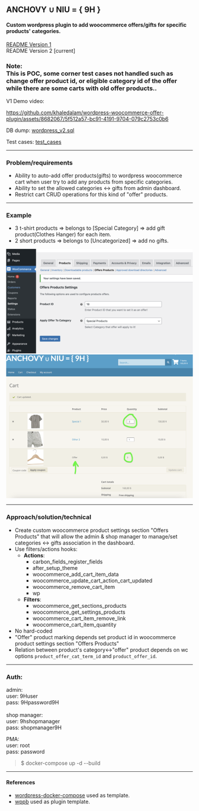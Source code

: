 ## ANCHOVY ∪ NIU = { 9H }

#### Custom wordpress plugin to add woocommerce offers/gifts for specific products' categories.

[README Version 1](README_v1.md)<br />
README Version 2 [current]

### Note:<br />This is POC, some corner test cases not handled such as change offer product id, or eligible category id of the offer while there are some carts with old offer products..


V1 Demo video:


https://github.com/khaledalam/wordpress-woocommerce-offer-plugin/assets/8682067/5f512a57-bc91-4191-9704-079c2753c0b6





DB dump: [wordpress_v2.sql](./wordpress_v2.sql)

Test cases: [test_cases](./test_cases)

---

### Problem/requirements
- Ability to auto-add offer products(gifts) to wordpress woocommerce cart when user try to add any products from specific categories.
- Ability to set the allowed categories <-> gifts from admin dashboard.
- Restrict cart CRUD operations for this kind of "offer" products.

---
### Example

- 3 t-shirt products => belongs to [Special Category] => add gift product(Clothes Hanger) for each item.
- 2 short products => belongs to [Uncategorized] => add no gifts.

<img src="./admin.png"/><br/>
<img src="./cart.png"/>

----------------------------------------------------------------
### Approach/solution/technical
- Create custom woocommerce product settings section "Offers Products" that will allow the admin & shop manager to manage/set categories <-> gifts association in the dashboard.
- Use filters/actions hooks:
  - <b>Actions</b>:
    - carbon_fields_register_fields
    - after_setup_theme
    - woocommerce_add_cart_item_data
    - woocommerce_update_cart_action_cart_updated
    - woocommerce_remove_cart_item
    - wp
  - <b>Filters</b>:
    - woocommerce_get_sections_products 
    - woocommerce_get_settings_products
    - woocommerce_cart_item_remove_link
    - woocommerce_cart_item_quantity
- No hard-coded
- "Offer" product marking depends set product id in  woocommerce product settings section "Offers Products"
- Relation between product's category<->"offer" product depends on wc options `product_offer_cat_term_id` and `product_offer_id`.

---
### Auth:
admin:<br>
user: 9Huser<br>
pass: 9Hpassword9H<br><br>
shop manager:<br>
user: 9hshopmanager<br>
pass: shopmanager9H

PMA:<br>
user: root<br>
pass: password<br>


> $ docker-compose up -d --build



---
#### References
- [wordpress-docker-compose](https://github.com/kassambara/wordpress-docker-compose) used as template.
- [wppb](https://wppb.me/) used as plugin template.
